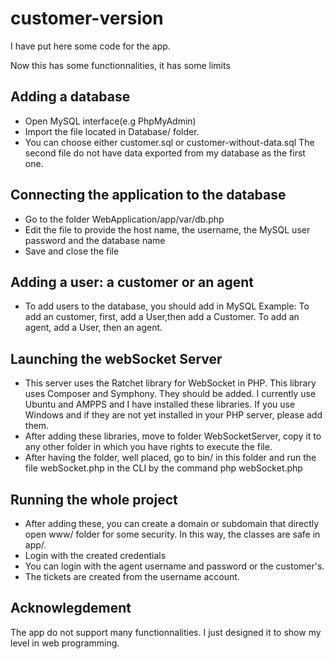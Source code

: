 # customer-version
I have put here some code for the app.

Now this has some functionnalities, it has some limits

## Adding a database
- Open MySQL interface(e.g PhpMyAdmin)
- Import the file located in Database/ folder.
- You can choose either customer.sql or customer-without-data.sql
  The second file do not have data exported from my database as the first one.

## Connecting the application to the database
- Go to the folder WebApplication/app/var/db.php
- Edit the file to provide the host name, the username, the MySQL user password and the database name
- Save and close the file

## Adding a user: a customer or an agent
- To add users to the database, you should add in MySQL 
  Example: To add an customer, first, add a User,then add a Customer. To add an agent, add a User, then an agent.

## Launching the webSocket Server
- This server uses the Ratchet library for WebSocket in PHP. This library uses Composer and Symphony. They should be added. I currently use Ubuntu and AMPPS and I have installed these libraries. If you use Windows and if they are not yet installed in your PHP server, please add them.
- After adding these libraries, move to folder WebSocketServer, copy it to any other folder in which you have rights to execute the file.
- After having the folder, well placed, go to bin/ in this folder and run the file webSocket.php in the CLI by the command
  php webSocket.php
  
## Running the whole project
- After adding these, you can create a domain or subdomain that directly open www/ folder for some security. In this way, the classes are safe in app/.
- Login with the created credentials
- You can login with the agent username and password or the customer's.
- The tickets are created from the username account.

## Acknowlegdement
The app do not support many functionnalities. I just designed it to show my level in web programming.
